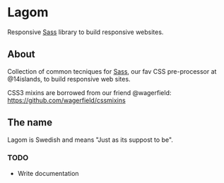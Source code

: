 # Lagom

Responsive [Sass](http://sass-lang.com/) library to build responsive websites.


## About

Collection of common tecniques for [Sass](http://sass-lang.com/),  our fav CSS pre-processor at @14islands,  to build responsive web sites. 

CSS3 mixins are borrowed from our friend @wagerfield: 
https://github.com/wagerfield/cssmixins


## The name

Lagom is Swedish and means "Just as its suppost to be".


### TODO
- Write documentation


